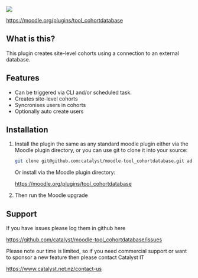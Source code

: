 <a href="https://travis-ci.org/catalyst/moodle-tool_cohortdatabase">
<img src="https://travis-ci.org/catalyst/moodle-tool_cohortdatabase.svg?branch=master">
</a>

https://moodle.org/plugins/tool_cohortdatabase

What is this?
-------------

This plugin creates site-level cohorts using a connection to an external database.


Features
--------
* Can be triggered via CLI and/or scheduled task.
* Creates site-level cohorts
* Syncronises users in cohorts
* Optionally auto create users


Installation
------------

1. Install the plugin the same as any standard moodle plugin either via the
Moodle plugin directory, or you can use git to clone it into your source:

   ```sh
   git clone git@github.com:catalyst/moodle-tool_cohortdatabase.git admin/tool/cohortdatabase
   ```

   Or install via the Moodle plugin directory:
    
   https://moodle.org/plugins/tool_cohortdatabase

2. Then run the Moodle upgrade


Support
-------

If you have issues please log them in github here

https://github.com/catalyst/moodle-tool_cohortdatabase/issues

Please note our time is limited, so if you need commercial support or want to
sponsor a new feature then please contact Catalyst IT

https://www.catalyst.net.nz/contact-us


